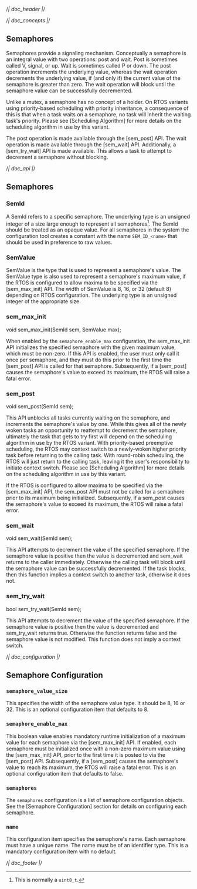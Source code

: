 /*| doc_header |*/

/*| doc_concepts |*/
## Semaphores

Semaphores provide a signaling mechanism.
Conceptually a semaphore is an integral value with two operations: post and wait.
Post is sometimes called V, signal, or up.
Wait is sometimes called P or down.
The post operation increments the underlying value, whereas the wait operation decrements the underlying value, if (and only if) the current value of the semaphore is greater than zero.
The wait operation will block until the semaphore value can be successfully decremented.

Unlike a mutex, a semaphore has no concept of a holder.
On RTOS variants using priority-based scheduling with priority inheritance, a consequence of this is that when a task waits on a semaphore, no task will inherit the waiting task's priority.
Please see [Scheduling Algorithm] for more details on the scheduling algorithm in use by this variant.

The post operation is made available through the [<span class="api">sem_post</span>] API.
The wait operation is made available through the [<span class="api">sem_wait</span>] API.
Additionally, a [<span class="api">sem_try_wait</span>] API is made available.
This allows a task to attempt to decrement a semaphore without blocking.

/*| doc_api |*/
## Semaphores

### <span class="api">SemId</span>

A <span class="api">SemId</span> refers to a specific semaphore.
The underlying type is an unsigned integer of a size large enough to represent all semaphores[^SemId_width].
The <span class="api">SemId</span> should be treated as an opaque value.
For all semaphores in the system the configuration tool creates a constant with the name `SEM_ID_<name>` that should be used in preference to raw values.

[^SemId_width]: This is normally a `uint8_t`.

### <span class="api">SemValue</span>

<span class="api">SemValue</span> is the type that is used to represent a semaphore's value.
The <span class="api">SemValue</span> type is also used to represent a semaphore's maximum value, if the RTOS is configured to allow maxima to be specified via the [<span class="api">sem_max_init</span>] API.
The width of <span class="api">SemValue</span> is 8, 16, or 32 (default 8) depending on RTOS configuration.
The underlying type is an unsigned integer of the appropriate size.

### <span class="api">sem_max_init</span>

<div class="codebox">void sem_max_init(SemId sem, SemValue max);</div>

When enabled by the `semaphore_enable_max` configuration, the <span class="api">sem_max_init</span> API initializes the specified semaphore with the given maximum value, which must be non-zero.
If this API is enabled, the user must only call it once per semaphore, and they must do this prior to the first time the [<span class="api">sem_post</span>] API is called for that semaphore.
Subsequently, if a [<span class="api">sem_post</span>] causes the semaphore's value to exceed its maximum, the RTOS will raise a fatal error.

### <span class="api">sem_post</span>

<div class="codebox">void sem_post(SemId sem);</div>

This API unblocks all tasks currently waiting on the semaphore, and increments the semaphore's value by one.
While this gives all of the newly woken tasks an opportunity to reattempt to decrement the semaphore, ultimately the task that gets to try first will depend on the scheduling algorithm in use by the RTOS variant.
With priority-based preemptive scheduling, the RTOS may context switch to a newly-woken higher priority task before returning to the calling task.
With round-robin scheduling, the RTOS will just return to the calling task, leaving it the user's responsibility to initiate context switch.
Please see [Scheduling Algorithm] for more details on the scheduling algorithm in use by this variant.

If the RTOS is configured to allow maxima to be specified via the [<span class="api">sem_max_init</span>] API, the <span class="api">sem_post</span> API must not be called for a semaphore prior to its maximum being initialized.
Subsequently, if a <span class="api">sem_post</span> causes the semaphore's value to exceed its maximum, the RTOS will raise a fatal error.

### <span class="api">sem_wait</span>

<div class="codebox">void sem_wait(SemId sem);</div>

This API attempts to decrement the value of the specified semaphore.
If the semaphore value is positive then the value is decremented and <span class="api">sem_wait</span> returns to the caller immediately.
Otherwise the calling task will block until the semaphore value can be successfully decremented.
If the task blocks, then this function implies a context switch to another task, otherwise it does not.

### <span class="api">sem_try_wait</span>

<div class="codebox">bool sem_try_wait(SemId sem);</div>

This API attempts to decrement the value of the specified semaphore.
If the semaphore value is positive then the value is decremented and <span class="api">sem_try_wait</span> returns true.
Otherwise the function returns false and the semaphore value is not modified.
This function does not imply a context switch.

/*| doc_configuration |*/
## Semaphore Configuration

### `semaphore_value_size`

This specifies the width of the semaphore value type.
It should be 8, 16 or 32.
This is an optional configuration item that defaults to 8.

### `semaphore_enable_max`

This boolean value enables mandatory runtime initialization of a maximum value for each semaphore via the [<span class="api">sem_max_init</span>] API.
If enabled, each semaphore must be initialized once with a non-zero maximum value using the [<span class="api">sem_max_init</span>] API, prior to the first time it is posted to via the [<span class="api">sem_post</span>] API.
Subsequently, if a [<span class="api">sem_post</span>] causes the semaphore's value to reach its maximum, the RTOS will raise a fatal error.
This is an optional configuration item that defaults to false.

### `semaphores`

The `semaphores` configuration is a list of semaphore configuration objects.
See the [Semaphore Configuration] section for details on configuring each semaphore.

### `name`

This configuration item specifies the semaphore's name.
Each semaphore must have a unique name.
The name must be of an identifier type.
This is a mandatory configuration item with no default.

/*| doc_footer |*/
